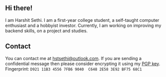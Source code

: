 ## Hi there!

I am Harshit Sethi. I am a first-year college student, a self-taught computer enthusiast and a hobbyist investor. Currently, I am working on improving my backend skills, on a project and studies.

## Contact

You can contact me at [hstsethi@outlook.com](mailto:hstsethi@outlook.com). If you are sending a confidential message then please consider encrypting it using my [PGP key](https://raw.githubusercontent.com/hstsethi/hstsethi/main/hst-sethi-key.asc). Fingerprint: `D921 11B3 4556 7FB6 9040  C648 2E58 3E92 BF75 68C1`
